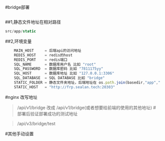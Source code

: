 #bridge部署
```javascript
```
##1,静态文件地址在相对路径
```javascript
src/app/static
```

##2,环境变量
```javascript
	MAIN_HOST     = 后端api的访问地址
	REDIS_HOST    = redis的host
	REDIS_PORT    = redis端口
	SQL_NAME      = 数据库用户名 比如 "root"
	SQL_PASSWORD  = 数据库密码 比如 "7811175yy"
	SQL_HOST      = 数据库地址 比如 "127.0.0.1:3306"
	SQL_DATABASE  = SQL DATABASE 比如 "bridge"
	STATIC_FOLDER = 静态文件夹地址，后端地址在 os.path.join(basedir,"app","static") 当中。
	STATIC_HOST   = "http://frp.sealan.tech:20303"

```
#nginx 改写地址
>/api/v1/bridge
改成
>/api/v1/bridge(或者想要给前端的使用的其他地址)
#部署后验证部署成功的测试地址


>/api/v3/bridge/test



#其他手动设置
